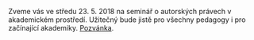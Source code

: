 
Zveme vás ve středu 23. 5. 2018 na seminář o autorských právech v akademickém prostředí. Užitečný bude jistě pro všechny pedagogy i pro začínající akademiky.
[Pozvánka](/img/autorskepravo.pdf).
